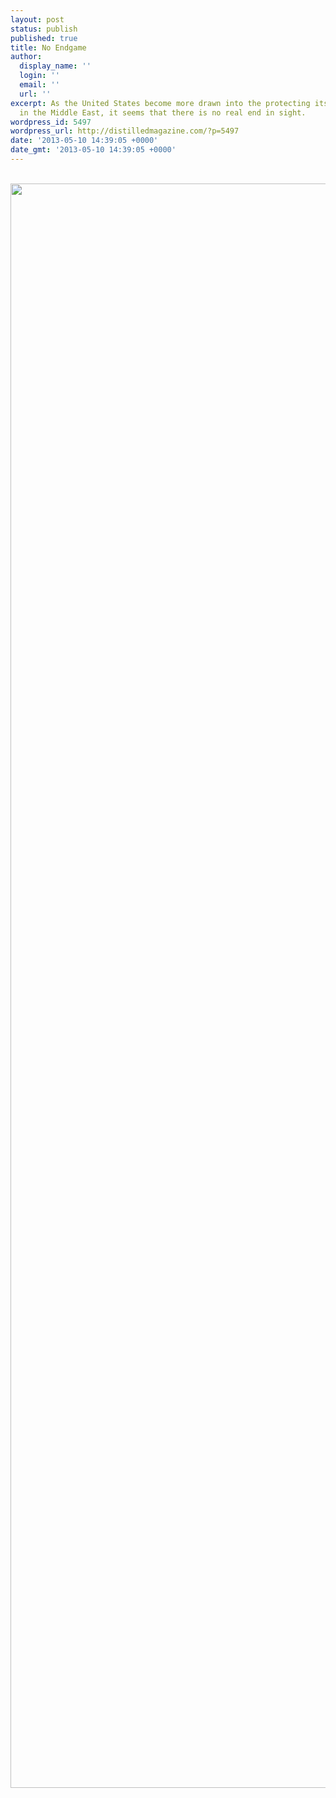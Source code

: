 ```yaml
---
layout: post
status: publish
published: true
title: No Endgame
author:
  display_name: ''
  login: ''
  email: ''
  url: ''
excerpt: As the United States become more drawn into the protecting its interests
  in the Middle East, it seems that there is no real end in sight.
wordpress_id: 5497
wordpress_url: http://distilledmagazine.com/?p=5497
date: '2013-05-10 14:39:05 +0000'
date_gmt: '2013-05-10 14:39:05 +0000'
---
```

<p style="text-align: center;"><a href="http://distilledmagazine.com/wp-content/uploads/2013/05/distilledsyria.jpg"><br />
</a><a href="http://distilledmagazine.com/wp-content/uploads/2013/02/no-end-game-large.jpg"><img class="aligncenter size-full wp-image-5516" alt="no end game large" src="http://distilledmagazine.com/wp-content/uploads/2013/02/no-end-game-large.jpg" width="2250" height="2567" /></a></p>
